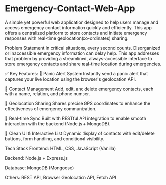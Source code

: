 # Emergency-Contact-Web-App

A simple yet powerful web application designed to help users manage and access emergency contact information quickly and efficiently. This app offers a centralized platform to store contacts and initiate emergency responses with real-time geolocation(co-ordinates) sharing.

Problem Statement
In critical situations, every second counts. Disorganized or inaccessible emergency information can delay help. This app addresses that problem by providing a streamlined, always-accessible interface to store emergency contacts and share real-time location during emergencies.

✅ Key Features: 
📍 Panic Alert System
Instantly send a panic alert that captures your live location using the browser's geolocation API.

👥 Contact Management
Add, edit, and delete emergency contacts, each with a name, relation, and phone number.

🧭 Geolocation Sharing
Shares precise GPS coordinates to enhance the effectiveness of emergency communication.

🔄 Real-time Sync
Built with RESTful API integration to enable smooth interaction with the backend (Node.js + MongoDB).

🧱 Clean UI & Interactive List
Dynamic display of contacts with edit/delete buttons, form handling, and conditional visibility.

Tech Stack
Frontend: HTML, CSS, JavaScript (Vanilla)

Backend: Node.js + Express.js

Database: MongoDB (Mongoose)

Others: REST API, Browser Geolocation API, Fetch API
